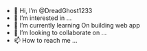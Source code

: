 - 👋 Hi, I’m @DreadGhost1233
- 👀 I’m interested in ...
- 🌱 I’m currently learning On building web app
- 💞️ I’m looking to collaborate on ...
- 📫 How to reach me ...

<!---
DreadGhost1233/DreadGhost1233 is a ✨ special ✨ repository because its `README.md` (this file) appears on your GitHub profile.
You can click the Preview link to take a look at your changes.
--->
